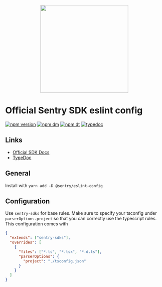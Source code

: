 <p align="center">
  <a href="https://sentry.io" target="_blank" align="center">
    <img src="https://sentry-brand.storage.googleapis.com/sentry-logo-black.png" width="280">
  </a>
  <br />
</p>

# Official Sentry SDK eslint config

[![npm version](https://img.shields.io/npm/v/@sentry/integrations.svg)](https://www.npmjs.com/package/@sentry/integrations)
[![npm dm](https://img.shields.io/npm/dm/@sentry/integrations.svg)](https://www.npmjs.com/package/@sentry/integrations)
[![npm dt](https://img.shields.io/npm/dt/@sentry/integrations.svg)](https://www.npmjs.com/package/@sentry/integrations)
[![typedoc](https://img.shields.io/badge/docs-typedoc-blue.svg)](http://getsentry.github.io/sentry-javascript/)

## Links

- [Official SDK Docs](https://docs.sentry.io/quickstart/)
- [TypeDoc](http://getsentry.github.io/sentry-javascript/)

## General

Install with `yarn add -D @sentry/eslint-config`

## Configuration

Use `sentry-sdks` for base rules. Make sure to specify your tsconfig under `parserOptions.project` so that you can
correctly use the typescript rules. This configuration comes with

```json
{
  "extends": ["sentry-sdks"],
  "overrides": [
    {
      "files": ["*.ts", "*.tsx", "*.d.ts"],
      "parserOptions": {
        "project": "./tsconfig.json"
      }
    }
  ]
}
```
